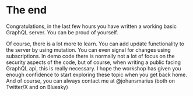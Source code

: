 # The end

Congratulations, in the last few hours you have written a working basic GraphQL server. You can be proud of yourself.

Of course, there is a lot more to learn. You can add update functionality to the server by using mutation. You can even signal for changes using subscriptions. In demo code there is normally not a lot of focus on the security aspects of the code, but of course, when writing a public facing GraphQL api, this is really necessary. I hope the workshop has given you enough confidence to start exploring these topic when you get back home. And of course, you can always contact me at @johansmarius (both on Twitter/X and on Bluesky)